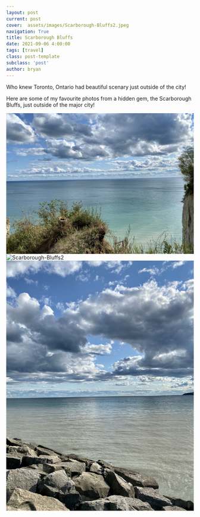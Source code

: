 ```yaml
---
layout: post
current: post
cover:  assets/images/Scarborough-Bluffs2.jpeg
navigation: True
title: Scarborough Bluffs
date: 2021-09-06 4:00:00
tags: [travel]
class: post-template
subclass: 'post'
author: bryan
---
```


Who knew Toronto, Ontario had beautiful scenary just outside of the city! 

Here are some of my favourite photos from a hidden gem, the Scarborough Bluffs, just outside of the major city! 

<img max-width="100vw" align="center" src="https://github.com/bryanyu1/blog/blob/gh-pages/assets/images/Scarborough-Bluffs1.jpeg?raw=true" alt="Scarborough-Bluffs1">

<img max-width="100vw" align="center" src="https://github.com/bryanyu1/blog/blob/gh-pages/assets/images/Scarborough-Bluffs2.jpeg?raw=true" alt="Scarborough-Bluffs2">

<img max-width="100vw" align="center" src="https://github.com/bryanyu1/blog/blob/gh-pages/assets/images/Scarborough-Bluffs3.jpeg?raw=true" alt="Scarborough-Bluffs3">

